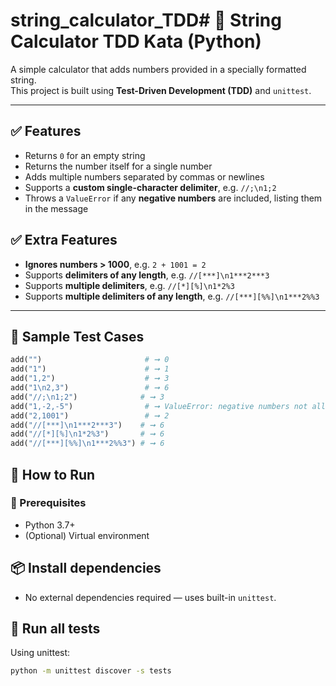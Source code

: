 # string_calculator_TDD# 🧮 String Calculator TDD Kata (Python)

A simple calculator that adds numbers provided in a specially formatted string.  
This project is built using **Test-Driven Development (TDD)** and `unittest`.

---

## ✅ Features

- Returns `0` for an empty string
- Returns the number itself for a single number
- Adds multiple numbers separated by commas or newlines
- Supports a **custom single-character delimiter**, e.g. `//;\n1;2`
- Throws a `ValueError` if any **negative numbers** are included, listing them in the message


## ✅ Extra Features

- **Ignores numbers > 1000**, e.g. `2 + 1001 = 2`
- Supports **delimiters of any length**, e.g. `//[***]\n1***2***3`
- Supports **multiple delimiters**, e.g. `//[*][%]\n1*2%3`
- Supports **multiple delimiters of any length**, e.g. `//[***][%%]\n1***2%%3`
---

## 🧪 Sample Test Cases

```python
add("")                       # ➞ 0
add("1")                      # ➞ 1
add("1,2")                    # ➞ 3
add("1\n2,3")                 # ➞ 6
add("//;\n1;2")              # ➞ 3
add("1,-2,-5")                # ➞ ValueError: negative numbers not allowed -2, -5
add("2,1001")                 # ➞ 2
add("//[***]\n1***2***3")    # ➞ 6
add("//[*][%]\n1*2%3")       # ➞ 6
add("//[***][%%]\n1***2%%3") # ➞ 6
```

## 🚀 How to Run
### 🔧 Prerequisites
- Python 3.7+
- (Optional) Virtual environment

## 📦 Install dependencies
- No external dependencies required — uses built-in `unittest`.

## 🧪 Run all tests
Using unittest:
```bash
python -m unittest discover -s tests
```